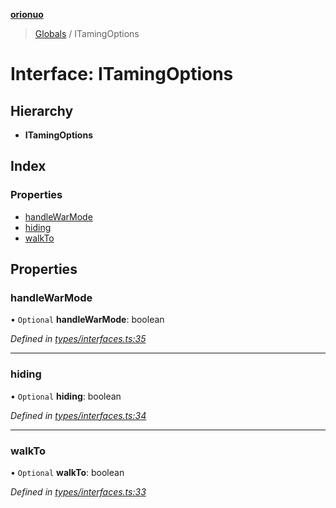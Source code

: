**[orionuo](../README.md)**

> [Globals](../globals.md) / ITamingOptions

# Interface: ITamingOptions

## Hierarchy

* **ITamingOptions**

## Index

### Properties

* [handleWarMode](itamingoptions.md#handlewarmode)
* [hiding](itamingoptions.md#hiding)
* [walkTo](itamingoptions.md#walkto)

## Properties

### handleWarMode

• `Optional` **handleWarMode**: boolean

*Defined in [types/interfaces.ts:35](https://github.com/msviha/orionuo/blob/2f31050/src/types/interfaces.ts#L35)*

___

### hiding

• `Optional` **hiding**: boolean

*Defined in [types/interfaces.ts:34](https://github.com/msviha/orionuo/blob/2f31050/src/types/interfaces.ts#L34)*

___

### walkTo

• `Optional` **walkTo**: boolean

*Defined in [types/interfaces.ts:33](https://github.com/msviha/orionuo/blob/2f31050/src/types/interfaces.ts#L33)*
